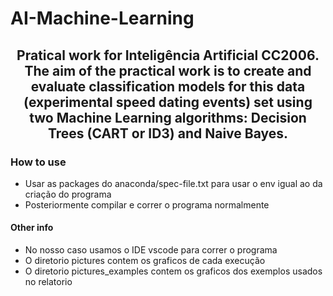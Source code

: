 # AI-Machine-Learning

## <p align="center">Pratical work for Inteligência Artificial CC2006. The aim of the practical work is to create and evaluate classification models for this data (experimental speed dating events) set using two Machine Learning algorithms: Decision Trees (CART or ID3) and Naive Bayes.</p>

### How to use

- Usar as packages do anaconda/spec-file.txt para usar o env igual ao da criação do programa
- Posteriormente compilar e correr o programa normalmente

#### Other info

- No nosso caso usamos o IDE vscode para correr o programa
- O diretorio pictures contem os graficos de cada execução
- O diretorio pictures_examples contem os graficos dos exemplos usados no relatorio
